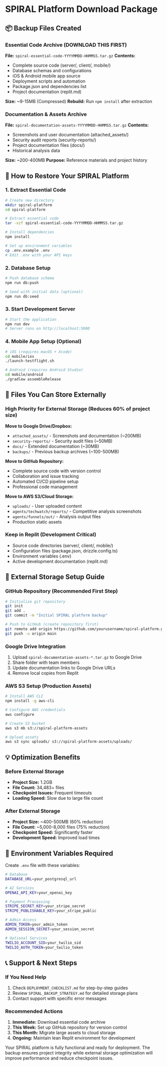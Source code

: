 # SPIRAL Platform Download Package

## 📦 Backup Files Created

### Essential Code Archive (DOWNLOAD THIS FIRST)
**File:** `spiral-essential-code-YYYYMMDD-HHMMSS.tar.gz`
**Contents:**
- Complete source code (server/, client/, mobile/)
- Database schemas and configurations
- iOS & Android mobile app source
- Deployment scripts and automation
- Package.json and dependencies list
- Project documentation (replit.md)

**Size:** ~9-15MB (Compressed)
**Rebuild:** Run `npm install` after extraction

### Documentation & Assets Archive
**File:** `spiral-documentation-assets-YYYYMMDD-HHMMSS.tar.gz`
**Contents:**
- Screenshots and user documentation (attached_assets/)
- Security audit reports (security-reports/)
- Project documentation files (docs/)
- Historical analysis data

**Size:** ~200-400MB
**Purpose:** Reference materials and project history

## 🔄 How to Restore Your SPIRAL Platform

### 1. Extract Essential Code
```bash
# Create new directory
mkdir spiral-platform
cd spiral-platform

# Extract essential code
tar -xzf spiral-essential-code-YYYYMMDD-HHMMSS.tar.gz

# Install dependencies
npm install

# Set up environment variables
cp .env.example .env
# Edit .env with your API keys
```

### 2. Database Setup
```bash
# Push database schema
npm run db:push

# Seed with initial data (optional)
npm run db:seed
```

### 3. Start Development Server
```bash
# Start the application
npm run dev
# Server runs on http://localhost:5000
```

### 4. Mobile App Setup (Optional)
```bash
# iOS (requires macOS + Xcode)
cd mobile/ios
./launch-testflight.sh

# Android (requires Android Studio)
cd mobile/android
./gradlew assembleRelease
```

## 📁 Files You Can Store Externally

### High Priority for External Storage (Reduces 60% of project size)

**Move to Google Drive/Dropbox:**
- `attached_assets/` - Screenshots and documentation (~200MB)
- `security-reports/` - Security audit files (~50MB)
- `docs/` - Extended documentation (~30MB)
- `backups/` - Previous backup archives (~100-500MB)

**Move to GitHub Repository:**
- Complete source code with version control
- Collaboration and issue tracking
- Automated CI/CD pipeline setup
- Professional code management

**Move to AWS S3/Cloud Storage:**
- `uploads/` - User uploaded content
- `agents/techwatch/reports/` - Competitive analysis screenshots
- `agents/funnels/out/` - Analysis output files
- Production static assets

### Keep in Replit (Development Critical)
- Source code directories (server/, client/, mobile/)
- Configuration files (package.json, drizzle.config.ts)
- Environment variables (.env)
- Active development documentation (replit.md)

## 🚀 External Storage Setup Guide

### GitHub Repository (Recommended First Step)
```bash
# Initialize git repository
git init
git add .
git commit -m "Initial SPIRAL platform backup"

# Push to GitHub (create repository first)
git remote add origin https://github.com/yourusername/spiral-platform.git
git push -u origin main
```

### Google Drive Integration
1. Upload `spiral-documentation-assets-*.tar.gz` to Google Drive
2. Share folder with team members
3. Update documentation links to Google Drive URLs
4. Remove local copies from Replit

### AWS S3 Setup (Production Assets)
```bash
# Install AWS CLI
npm install -g aws-cli

# Configure AWS credentials
aws configure

# Create S3 bucket
aws s3 mb s3://spiral-platform-assets

# Upload assets
aws s3 sync uploads/ s3://spiral-platform-assets/uploads/
```

## 💡 Optimization Benefits

### Before External Storage
- **Project Size:** 1.2GB
- **File Count:** 34,483+ files
- **Checkpoint Issues:** Frequent timeouts
- **Loading Speed:** Slow due to large file count

### After External Storage  
- **Project Size:** ~400-500MB (60% reduction)
- **File Count:** ~5,000-8,000 files (75% reduction)
- **Checkpoint Speed:** Significantly faster
- **Development Speed:** Improved load times

## 🔧 Environment Variables Required

Create `.env` file with these variables:
```bash
# Database
DATABASE_URL=your_postgresql_url

# AI Services
OPENAI_API_KEY=your_openai_key

# Payment Processing  
STRIPE_SECRET_KEY=your_stripe_secret
STRIPE_PUBLISHABLE_KEY=your_stripe_public

# Admin Access
ADMIN_TOKEN=your_admin_token
ADMIN_SESSION_SECRET=your_session_secret

# Optional Services
TWILIO_ACCOUNT_SID=your_twilio_sid
TWILIO_AUTH_TOKEN=your_twilio_token
```

## 📞 Support & Next Steps

### If You Need Help
1. Check `DEPLOYMENT_CHECKLIST.md` for step-by-step guides
2. Review `SPIRAL_BACKUP_STRATEGY.md` for detailed storage plans
3. Contact support with specific error messages

### Recommended Actions
1. **Immediate:** Download essential code archive
2. **This Week:** Set up GitHub repository for version control
3. **This Month:** Migrate large assets to cloud storage
4. **Ongoing:** Maintain lean Replit environment for development

Your SPIRAL platform is fully functional and ready for deployment. The backup ensures project integrity while external storage optimization will improve performance and reduce checkpoint issues.